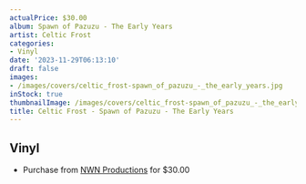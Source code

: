 ```yaml
---
actualPrice: $30.00
album: Spawn of Pazuzu - The Early Years
artist: Celtic Frost
categories:
- Vinyl
date: '2023-11-29T06:13:10'
draft: false
images:
- /images/covers/celtic_frost-spawn_of_pazuzu_-_the_early_years.jpg
inStock: true
thumbnailImage: /images/covers/celtic_frost-spawn_of_pazuzu_-_the_early_years-thumb.jpg
title: Celtic Frost - Spawn of Pazuzu - The Early Years
---
```


## Vinyl
* Purchase from [NWN Productions](http://shop.nwnprod.com/index.php?route=product/product&path=75&product_id=43158&sort=pd.name&order=ASC) for $30.00
